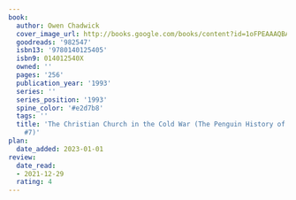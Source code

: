 ```yaml
---
book:
  author: Owen Chadwick
  cover_image_url: http://books.google.com/books/content?id=1oFPEAAAQBAJ&printsec=frontcover&img=1&zoom=1&source=gbs_api
  goodreads: '982547'
  isbn13: '9780140125405'
  isbn9: 014012540X
  owned: ''
  pages: '256'
  publication_year: '1993'
  series: ''
  series_position: '1993'
  spine_color: '#e2d7b8'
  tags: ''
  title: 'The Christian Church in the Cold War (The Penguin History of the Church.
    #7)'
plan:
  date_added: 2023-01-01
review:
  date_read:
  - 2021-12-29
  rating: 4
---
```

